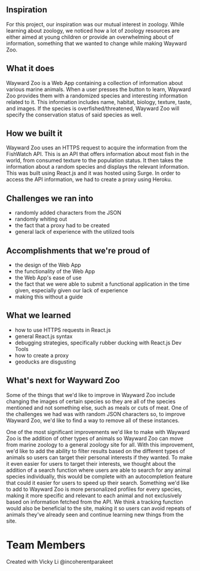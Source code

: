 ## Inspiration
For this project, our inspiration was our mutual interest in zoology. While learning about zoology, we noticed how a lot of zoology resources are either aimed at young children or provide an overwhelming about of information, something that we wanted to change while making Wayward Zoo.

## What it does
Wayward Zoo is a Web App containing a collection of information about various marine animals. When a user presses the button to learn, Wayward Zoo provides them with a randomized species and interesting information related to it. This information includes name, habitat, biology, texture, taste, and images. If the species is overfished/threatened, Wayward Zoo will specify the conservation status of said species as well.

## How we built it
Wayward Zoo uses an HTTPS request to acquire the information from the FishWatch API. This is an API that offers information about most fish in the world, from consumed texture to the population status. It then takes the information about a random species and displays the relevant information. This was built using React.js and it was hosted using Surge. In order to access the API information, we had to create a proxy using Heroku.

## Challenges we ran into
- randomly added characters from the JSON
- randomly whiting out
- the fact that a proxy had to be created
- general lack of experience with the utilized tools

## Accomplishments that we're proud of
- the design of the Web App
- the functionality of the Web App
- the Web App's ease of use
- the fact that we were able to submit a functional application in the time given, especially given our lack of experience
- making this without a guide

## What we learned
- how to use HTTPS requests in React.js
- general React.js syntax
- debugging strategies, specifically rubber ducking with React.js Dev Tools
- how to create a proxy
- geoducks are disgusting

## What's next for Wayward Zoo
Some of the things that we'd like to improve in Wayward Zoo include changing the images of certain species so they are all of the species mentioned and not something else, such as meals or cuts of meat. One of the challenges we had was with random JSON characters so, to improve Wayward Zoo, we'd like to find a way to remove all of these instances.

One of the most significant improvements we'd like to make with Wayward Zoo is the addition of other types of animals so Wayward Zoo can move from marine zoology to a general zoology site for all. With this improvement, we'd like to add the ability to filter results based on the different types of animals so users can target their personal interests if they wanted. To make it even easier for users to target their interests, we thought about the addition of a search function where users are able to search for any animal species individually, this would be complete with an autocompletion feature that could it easier for users to speed up their search. Something we'd like to add to Wayward Zoo is more personalized profiles for every species, making it more specific and relevant to each animal and not exclusively based on information fetched from the API. We think a tracking function would also be beneficial to the site, making it so users can avoid repeats of animals they've already seen and continue learning new things from the site.

# Team Members
Created with Vicky Li @incoherentparakeet
